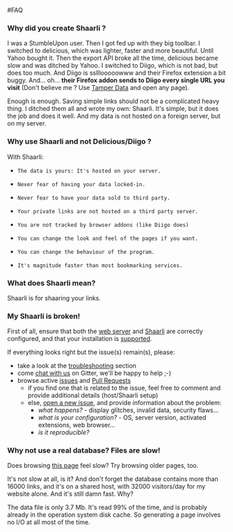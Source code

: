 #FAQ
### Why did you create Shaarli ?

I was a StumbleUpon user. Then I got fed up with they big toolbar. I switched to delicious, which was lighter, faster and more beautiful. Until Yahoo bought it. Then the export API broke all the time, delicious became slow and was ditched by Yahoo. I switched to Diigo, which is not bad, but does too much. And Diigo is sslllooooowww and their Firefox extension a bit buggy. And… oh… **their Firefox addon sends to Diigo every single URL you visit** (Don't believe me ? Use [Tamper Data](https://addons.mozilla.org/en-US/firefox/addon/tamper-data/) and open any page).[](.html)

Enough is enough. Saving simple links should not be a complicated heavy thing. I ditched them all and wrote my own: Shaarli. It's simple, but it does the job and does it well. And my data is not hosted on a foreign server, but on my server.

### Why use Shaarli and not Delicious/Diigo ?

With Shaarli:

*     The data is yours: It's hosted on your server.
*     Never fear of having your data locked-in.
*     Never fear to have your data sold to third party.
*     Your private links are not hosted on a third party server.
*     You are not tracked by browser addons (like Diigo does)
*     You can change the look and feel of the pages if you want.
*     You can change the behaviour of the program.
*     It's magnitude faster than most bookmarking services.

### What does Shaarli mean?

Shaarli is for shaaring your links.

### My Shaarli is broken!
First of all, ensure that both the [web server](Server-configuration) and [Shaarli](Shaarli-configuration) are correctly configured, and that your installation is [supported](Server-requirements).[](.html)

If everything looks right but the issue(s) remain(s), please:
- take a look at the [troubleshooting](Troubleshooting) section[](.html)
- come [chat with us](https://gitter.im/shaarli/Shaarli) on Gitter, we'll be happy to help ;-)[](.html)
- browse active [issues](https://github.com/shaarli/Shaarli/issues) and [Pull Requests](https://github.com/shaarli/Shaarli/pulls)[](.html)
    - if you find one that is related to the issue, feel free to comment and provide additional details (host/Shaarli setup)
    - else, [open a new issue](https://github.com/shaarli/Shaarli/issues/new), and provide information about the problem:[](.html)
        - _what happens?_ - display glitches, invalid data, security flaws...
        - _what is your configuration?_  - OS, server version, activated extensions, web browser...
        - _is it reproducible?_

### Why not use a real database? Files are slow!

Does browsing [this page](http://sebsauvage.net/links/) feel slow? Try browsing older pages, too.[](.html)

It's not slow at all, is it? And don't forget the database contains more than 16000 links, and it's on a shared host, with 32000 visitors/day for my website alone. And it's still damn fast. Why?

The data file is only 3.7 Mb. It's read 99% of the time, and is probably already in the operation system disk cache. So generating a page involves no I/O at all most of the time.

